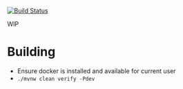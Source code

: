 [![Build Status](https://travis-ci.com/isopov/mongo-plan-checker.svg?branch=master)](https://travis-ci.com/isopov/mongo-plan-checker)

WIP
# Building
* Ensure docker is installed and available for current user
* `./mvnw clean verify -Pdev`